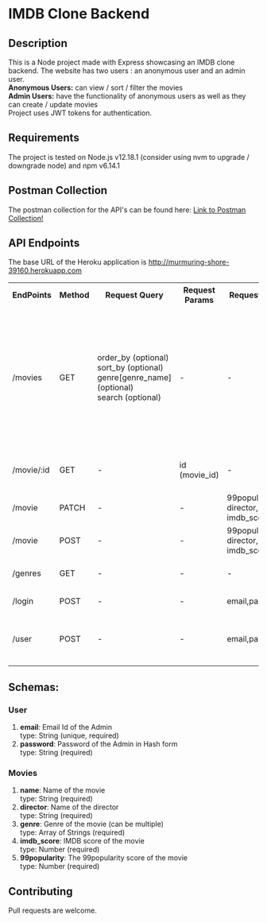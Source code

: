 # IMDB Clone Backend

## Description
This is a Node project made with Express showcasing an IMDB clone backend. 
The website has two users : an anonymous user and an admin user.  
**Anonymous Users:** can view / sort / filter the movies  
**Admin Users:** have the functionality of anonymous users as well as they can create / update movies  
Project uses JWT tokens for authentication.

## Requirements
The project is tested on Node.js v12.18.1 (consider using nvm to upgrade / downgrade node) and npm v6.14.1

## Postman Collection
The postman collection for the API's can be found here: [Link to Postman Collection!](https://www.getpostman.com/collections/c2b860f1fed43007fc02)

## API Endpoints
The base URL of the Heroku application is http://murmuring-shore-39160.herokuapp.com  

<table>
  <tr>
    <th>EndPoints</th>
    <th>Method</th>
    <th>Request Query</th>
    <th>Request Params</th>
    <th>Request Body</th>
    <th>Authentication</th>
    <th>Description</th>
  </tr>
  <tr>
    <td>/movies</td>
    <td>GET</td>
    <td>order_by (optional)<br>
    	sort_by (optional)<br>
        genre[genre_name] (optional)<br>
        search (optional)<br>
    </td>
    <td>-</td>
    <td>-</td>
    <td>required</td>
    <td>Gets all movies matching particular parameters, returns all movies if no parameters passed, query params can be chained together</td>
  </tr>
  <tr>
    <td>/movie/:id</td>
    <td>GET</td>
    <td>-</td>
    <td>id (movie_id)</td>
    <td>-</td>
    <td>not required</td>
    <td>Get all data for a particular movie id</td>
  </tr>
  <tr>
    <td>/movie</td>
    <td>PATCH</td>
    <td>-</td>
    <td>-</td>
    <td>
    99popularity,
    director,
    genre,
    imdb_score,
    id
	</td>
    <td>required</td>
    <td>Update movie by id</td>
  </tr>
  <tr>
    <td>/movie</td>
    <td>POST</td>
    <td>-</td>
    <td>-</td>
    <td>99popularity, director, 
    genre, imdb_score
    </td>
    <td>required</td>
    <td>Add new movie</td>
  </tr>
  <tr>
    <td>/genres</td>
    <td>GET</td>
    <td>-</td>
    <td>-</td>
    <td>-</td>
    <td>not required</td>
    <td>Get genres of all movies</td>
  </tr>
  <tr>
    <td>/login</td>
    <td>POST</td>
    <td>-</td>
    <td>-</td>
    <td>email,password</td>
    <td>not required</td>
    <td>Login for Admin User</td>
  </tr>
  <tr>
    <td>/user</td>
    <td>POST</td>
    <td>-</td>
    <td>-</td>
    <td>email,password</td>
    <td>not required</td>
    <td>Register a new user (not exposed on frontend)</td>
  </tr>
</table>


## Schemas:
### User  
1. **email**: Email Id of the Admin  
type: String (unique, required)
2.  **password**: Password of the Admin in Hash form  
type: String (required)  

### Movies  
1. **name**: Name of the movie  
type: String (required)
2. **director**: Name of the director   
type: String (required)
3. **genre**: Genre of the movie (can be multiple)   
type: Array of Strings (required)
4. **imdb_score**: IMDB score of the movie  
type: Number (required)
5. **99popularity**: The 99popularity score of the movie   
type: Number (required)

  

## Contributing
Pull requests are welcome.
